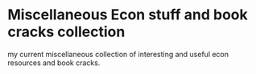 # Miscellaneous Econ stuff and book cracks collection
my current miscellaneous collection of interesting and useful econ resources and book cracks.
